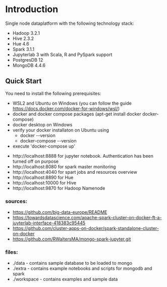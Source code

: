 # Introduction
Single node dataplatform with the following technology stack:

 * Hadoop 3.2.1
 * Hive 2.3.2
 * Hue 4.6
 * Spark 3.1.1
 * Jupyterlab 3 with Scala, R and PySpark support
 * PostgresDB 12
 * MongoDB 4.4.6

## Quick Start

You need to install the following prerequisites:
 * WSL2 and Ubuntu on Windows (you can follow the guide https://docs.docker.com/docker-for-windows/wsl/)
 * docker and docker compose packages (apt-get install docker docker-compose)
 * docker desktop on Windows
 * verify your docker installaton on Ubuntu using
    * docker --version
    * docker-compose --version
 * execute 'docker-compose up'

 - http://localhost:8888 for jupyter notebook. Authentication has been turned off on purpose
 - http://localhost:8080 for spark master monitoring
 - http://localhost:4040 for spart jobs and resources overview
 - http://localhost:8890 for Hue
 - http://localhost:10000 for Hive
 - http://localhost:9870 for Hadoop Namenode

### sources:
 - https://github.com/big-data-europe/README
 - https://towardsdatascience.com/apache-spark-cluster-on-docker-ft-a-juyterlab-interface-418383c95445
 - https://github.com/cluster-apps-on-docker/spark-standalone-cluster-on-docker
 - https://github.com/RWaltersMA/mongo-spark-jupyter.git


### files:
 * ./data - contains sample database to be loaded to mongo
 * ./extra - contains example notebooks and scripts for mongodb and spark
 * ./workspace - contains examples and sample data

